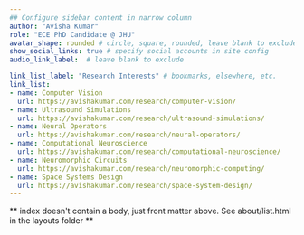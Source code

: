 ```yaml
---
## Configure sidebar content in narrow column
author: "Avisha Kumar"
role: "ECE PhD Candidate @ JHU"
avatar_shape: rounded # circle, square, rounded, leave blank to exclude
show_social_links: true # specify social accounts in site config
audio_link_label:  # leave blank to exclude

link_list_label: "Research Interests" # bookmarks, elsewhere, etc.
link_list:
- name: Computer Vision 
  url: https://avishakumar.com/research/computer-vision/
- name: Ultrasound Simulations
  url: https://avishakumar.com/research/ultrasound-simulations/
- name: Neural Operators
  url: https://avishakumar.com/research/neural-operators/
- name: Computational Neuroscience 
  url: https://avishakumar.com/research/computational-neuroscience/
- name: Neuromorphic Circuits
  url: https://avishakumar.com/research/neuromorphic-computing/
- name: Space Systems Design
  url: https://avishakumar.com/research/space-system-design/
---
```

** index doesn't contain a body, just front matter above.
See about/list.html in the layouts folder **